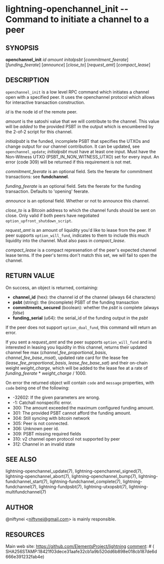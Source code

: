 lightning-openchannel\_init -- Command to initiate a channel to a peer
=====================================================================

SYNOPSIS
--------

**openchannel\_init** *id* *amount* *initalpsbt* [*commitment\_feerate*] [*funding\_feerate*] [*announce*] [*close\_to*] [*request\_amt*] [*compact\_lease*]

DESCRIPTION
-----------

`openchannel_init` is a low level RPC command which initiates a channel
open with a specified peer. It uses the openchannel protocol
which allows for interactive transaction construction.

*id* is the node id of the remote peer.

*amount* is the satoshi value that we will contribute to the channel.
This value will be _added_ to the provided PSBT in the output which is
encumbered by the 2-of-2 script for this channel.

*initialpsbt* is the funded, incomplete PSBT that specifies the UTXOs and
change output for our channel contribution. It can be updated,
see `openchannel_update`; *initialpsbt* must have at least one input.
Must have the Non-Witness UTXO (PSBT\_IN\_NON\_WITNESS\_UTXO) set for
every input. An error (code 309) will be returned if this requirement
is not met.

*commitment\_feerate* is an optional field. Sets the feerate for
commitment transactions: see **fundchannel**.

*funding\_feerate* is an optional field. Sets the feerate for the
funding transaction. Defaults to 'opening' feerate.

*announce* is an optional field. Whether or not to announce this channel.

*close\_to* is a Bitcoin address to which the channel funds should be
sent on close. Only valid if both peers have negotiated
`option_upfront_shutdown_script`.

*request\_amt* is an amount of liquidity you'd like to lease from the peer.
If peer supports `option_will_fund`, indicates to them to include this
much liquidity into the channel. Must also pass in *compact\_lease*.

*compact\_lease* is a compact represenation of the peer's expected
channel lease terms. If the peer's terms don't match this set, we will
fail to open the channel.


RETURN VALUE
------------

[comment]: # (GENERATE-FROM-SCHEMA-START)
On success, an object is returned, containing:

- **channel\_id** (hex): the channel id of the channel (always 64 characters)
- **psbt** (string): the (incomplete) PSBT of the funding transaction
- **commitments\_secured** (boolean): whether the *psbt* is complete (always *false*)
- **funding\_serial** (u64): the serial_id of the funding output in the *psbt*

[comment]: # (GENERATE-FROM-SCHEMA-END)

If the peer does not support `option_dual_fund`, this command
will return an error.

If you sent a *request\_amt* and the peer supports `option_will_fund` and is
interested in leasing you liquidity in this channel, returns their updated
channel fee max (*channel\_fee\_proportional\_basis*, *channel\_fee\_base\_msat*),
updated rate card for the lease fee (*lease\_fee\_proportional\_basis*,
*lease\_fee\_base\_sat*) and their on-chain weight *weight\_charge*, which will
be added to the lease fee at a rate of *funding\_feerate* * *weight\_charge*
/ 1000.

On error the returned object will contain `code` and `message` properties,
with `code` being one of the following:

- -32602: If the given parameters are wrong.
- -1: Catchall nonspecific error.
- 300: The amount exceeded the maximum configured funding amount.
- 301: The provided PSBT cannot afford the funding amount.
- 304: Still syncing with bitcoin network
- 305: Peer is not connected.
- 306: Unknown peer id.
- 309: PSBT missing required fields
- 310: v2 channel open protocol not supported by peer
- 312: Channel in an invalid state

SEE ALSO
--------

lightning-openchannel\_update(7), lightning-openchannel\_signed(7),
lightning-openchannel\_abort(7), lightning-openchannel\_bump(7),
lightning-fundchannel\_start(7),
lightning-fundchannel\_complete(7), lightning-fundchannel(7),
lightning-fundpsbt(7), lightning-utxopsbt(7), lightning-multifundchannel(7)

AUTHOR
------

@niftynei <<niftynei@gmail.com>> is mainly responsible.

RESOURCES
---------

Main web site: <https://github.com/ElementsProject/lightning>
[comment]: # ( SHA256STAMP:18421f03dece31aafe32cb1a9b520dd6b898e018cb187de6d666e391232fab4e)
